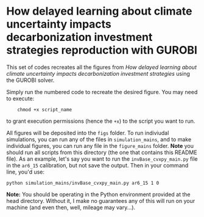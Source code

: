 # How delayed learning about climate uncertainty impacts decarbonization investment strategies reproduction with GUROBI

This set of codes recreates all the figures from *How delayed learning about climate uncertainty impacts decarbonization investment strategies* using the GUROBI solver.

Simply run the numbered code to recreate the desired figure. You may need to execute:
```
    chmod +x script_name
```
to grant execution permissions (hence the `+x`) to the script you want to run.

All figures will be deposited into the `figs` folder. To run indiviudal simulations, you can run any of the files in `simulation_mains`, and to make individual figures, you can run any file in the `figure_mains` folder. **Note** you should run all scripts from this directory (the one that contains this README file). As an example, let's say you want to run the `invBase_cvxpy_main.py` file in the `ar6_15` calibration, but not save the output. Then in your command line, you'd use:
```
python simulation_mains/invBase_cvxpy_main.py ar6_15 1 0
```

**Note:** You should be operating in the Python environment provided at the head directory. Without it, I make no guarantees any of this will run on your machine (and even then, well, mileage may vary...).